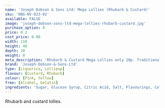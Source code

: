 ```yaml
---
name: 'Joseph Dobson & Sons Ltd: Mega Lollies (Rhubarb & Custard)'
sku: 'HBG-NV-023-02'
available: FALSE
image: 'joseph-dobson-sons-ltd-mega-lollies-rhubarb-custard.jpg'
purchase_option: 0
price: 0.2
cost_price: 0.08
width: 110
height: 40
depth: 20
weight: 0
meta_description: 'Rhubarb & Custard Mega Lollies only 20p. Traditional sweets and more at Humbugs Confectionery Store. Specialists in satisfying your sweet tooth!'
brand: 'Joseph-Dobson-&-Sons-Ltd'
type: [Liquorice, Lollipop]
flavour: [Custard, Rhubarb]
colour: [Pink, Yellow]
free: [Alcohol, Gelatin]
ingredients: 'Sugar, Glucose Syrup, Citric Acid, Salt, Flavourings, Colours: E-102, E-129. Contains Sulphites. '
---
```

Rhubarb and custard lollies.